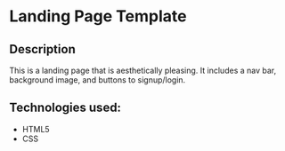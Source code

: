 # Landing Page Template

## Description

This is a landing page that is aesthetically pleasing. It includes a nav bar, background image, and buttons to signup/login.

## Technologies used:

* HTML5
* CSS
